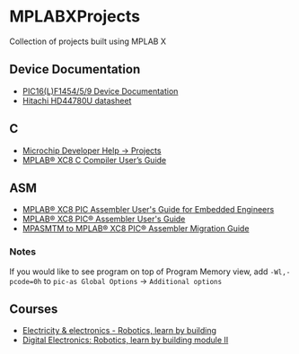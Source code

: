 # MPLABXProjects
Collection of projects built using MPLAB X

## Device Documentation
- [PIC16(L)F1454/5/9 Device Documentation](http://ww1.microchip.com/downloads/en/devicedoc/40001639b.pdf)
- [Hitachi HD44780U datasheet](https://cdn-shop.adafruit.com/datasheets/HD44780.pdf)

## C
- [Microchip Developer Help -> Projects](https://microchip.wikidot.com/projects:mcu1101-project-1)
- [MPLAB® XC8 C Compiler User’s Guide](https://ww1.microchip.com/downloads/en/DeviceDoc/52053B.pdf)

## ASM
- [MPLAB® XC8 PIC Assembler User's Guide for Embedded Engineers](https://ww1.microchip.com/downloads/en/DeviceDoc/XC8-PIC-Assembler-UG-for-EE-50002994A.pdf)
- [MPLAB® XC8 PIC® Assembler User's Guide](https://ww1.microchip.com/downloads/en/DeviceDoc/MPLAB%20XC8%20PIC%20Assembler%20User%27s%20Guide%2050002974A.pdf)
- [MPASMTM to MPLAB® XC8 PIC® Assembler Migration Guide](http://ww1.microchip.com/downloads/en/DeviceDoc/MPASM%20to%20MPLAB%20XC8%20PIC%20Assembler%20Migration%20Guide%2050002973A.pdf)

### Notes
If you would like to see program on top of Program Memory view, add `-Wl,-pcode=0h` to `pic-as Global Options` -> `Additional options`

## Courses
- [Electricity & electronics - Robotics, learn by building](https://www.udemy.com/course/analog-electronics-robotics-learn-by-building/)
- [Digital Electronics: Robotics, learn by building module II](https://www.udemy.com/course/digital-electronics-robotics-learn-by-building-module-ii/)
